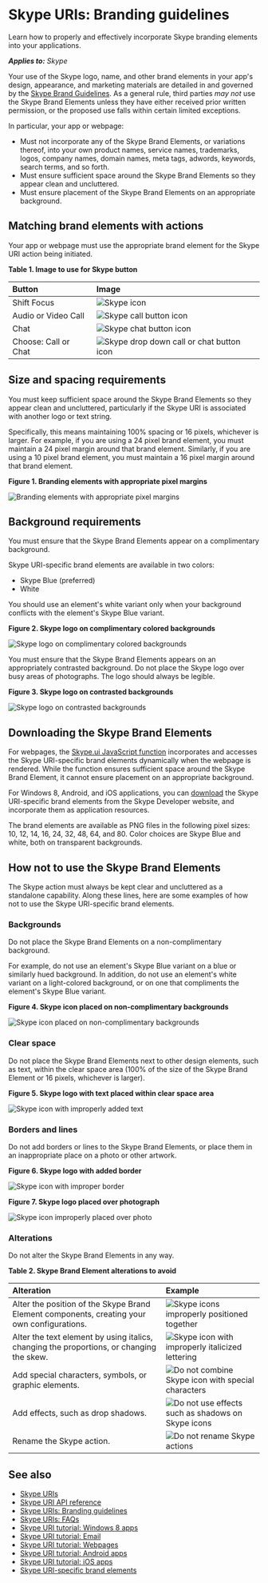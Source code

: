 
# Skype URIs: Branding guidelines

Learn how to properly and effectively incorporate Skype branding elements into your applications.


 _**Applies to:** Skype_

Your use of the Skype logo, name, and other brand elements in your app's design, appearance, and marketing materials are 
detailed in and governed by the [Skype Brand Guidelines](https://www.skype.com/go/brand-guidelines/). As a general rule, 
third parties  _may not_ use the Skype Brand Elements unless they have either received prior written permission, or the 
proposed use falls within certain limited exceptions.

In particular, your app or webpage:

* Must not incorporate any of the Skype Brand Elements, or variations thereof, into your own product names, service names, 
trademarks, logos, company names, domain names, meta tags, adwords, keywords, search terms, and so forth.
* Must ensure sufficient space around the Skype Brand Elements so they appear clean and uncluttered.
* Must ensure placement of the Skype Brand Elements on an appropriate background.


## Matching brand elements with actions

Your app or webpage must use the appropriate brand element for the Skype URI action being initiated.


**Table 1. Image to use for Skype button**


|**Button**|**Image**|
|:-----|:-----|
|Shift Focus|![Skype icon](images/Skypeicon_16px.png)|
|Audio or Video Call|![Skype call button icon](images/callbutton_16px.png)|
|Chat|![Skype chat button icon](images/Skype_chatbutton_16px.png)|
|Choose: Call or Chat|![Skype drop down call or chat button icon](images/Skype_dropdowncallbutton_16px.png)|

## Size and spacing requirements

You must keep sufficient space around the Skype Brand Elements so they appear clean and uncluttered, particularly if the 
Skype URI is associated with another logo or text string.

Specifically, this means maintaining 100% spacing or 16 pixels, whichever is larger. For example, if you are using a 24 
pixel brand element, you must maintain a 24 pixel margin around that brand element. Similarly, if you are using a 10 pixel 
brand element, you must maintain a 16 pixel margin around that brand element.


**Figure 1. Branding elements with appropriate pixel margins**

![Branding elements with appropriate pixel margins](images/86d4ec8b-1db1-43fc-bb37-c71715e6555e.jpg)


## Background requirements

You must ensure that the Skype Brand Elements appear on a complimentary background.

Skype URI-specific brand elements are available in two colors:


* Skype Blue (preferred)
* White

You should use an element's white variant only when your background conflicts with the element's Skype Blue variant.


**Figure 2. Skype logo on complimentary colored backgrounds**

![Skype logo on complimentary colored backgrounds](images/290fc15d-5cfe-478f-a8c0-5136db46bcc7.jpg)

You must ensure that the Skype Brand Elements appears on an appropriately contrasted background. Do not place the Skype 
logo over busy areas of photographs. The logo should always be legible.


**Figure 3. Skype logo on contrasted backgrounds**

![Skype logo on contrasted backgrounds](images/893045ce-14d3-4a3f-b5b7-3805ba000d2b.jpg)


## Downloading the Skype Brand Elements

For webpages, the [Skype.ui JavaScript function](SkypeURItutorial_Webpages.md#skype.ui) incorporates and accesses the Skype 
URI-specific brand elements dynamically when the webpage is rendered. While the function ensures sufficient space 
around the Skype Brand Element, it cannot ensure placement on an appropriate background.

For Windows 8, Android, and iOS applications, you can [download](https://www.microsoft.com/download/details.aspx?id=43127) 
the Skype URI-specific brand elements from the Skype Developer website, and incorporate them as application resources.

The brand elements are available as PNG files in the following pixel sizes: 10, 12, 14, 16, 24, 32, 48, 64, and 80. Color 
choices are Skype Blue and white, both on transparent backgrounds.


## How not to use the Skype Brand Elements

The Skype action must always be kept clear and uncluttered as a standalone capability. Along these lines, here are 
some examples of how not to use the Skype URI-specific brand elements.


### Backgrounds

Do not place the Skype Brand Elements on a non-complimentary background.

For example, do not use an element's Skype Blue variant on a blue or similarly hued background. In addition, do not use 
an element's white variant on a light-colored background, or on one that compliments the element's Skype Blue variant.


**Figure 4. Skype icon placed on non-complimentary backgrounds**

![Skype icon placed on non-complimentary backgrounds](images/5a5bf907-7fd7-460b-8fb5-81bf8e45d0c4.jpg)


### Clear space

Do not place the Skype Brand Elements next to other design elements, such as text, within the clear space area 
(100% of the size of the Skype Brand Element or 16 pixels, whichever is larger).


**Figure 5. Skype logo with text placed within clear space area**

![Skype icon with improperly added text](images/skypeUriBrandingAddedText.png)


### Borders and lines

Do not add borders or lines to the Skype Brand Elements, or place them in an inappropriate place on a photo or other artwork.


**Figure 6. Skype logo with added border**

![Skype icon with improper border](images/skypeUriBrandingBox.png)

**Figure 7. Skype logo placed over photograph**

![Skype icon improperly placed over photo](images/skypeUriBrandingPhoto.png)


### Alterations

Do not alter the Skype Brand Elements in any way.


**Table 2. Skype Brand Element alterations to avoid**


|**Alteration**|**Example**|
|:-----|:-----|
|Alter the position of the Skype Brand Element components, creating your own configurations.|![Skype icons improperly positioned together](images/skypeUriBrandingAlterPos1.png)|
|Alter the text element by using italics, changing the proportions, or changing the skew.|![Skype icon with improperly italicized lettering](images/skypeUriBrandingFont.png)|
|Add special characters, symbols, or graphic elements.|![Do not combine Skype icon with special characters](images/skypeUriBrandingSpecialChars.png)|
|Add effects, such as drop shadows.|![Do not use effects such as shadows on Skype icons](images/skypeUriBrandingEffects.png)|
|Rename the Skype action.|![Do not rename Skype actions](images/skypeUriBrandingName.png)|

## See also


* [Skype URIs](SkypeURIs.md)
* [Skype URI API reference](SkypeURIAPIReference.md)
* [Skype URIs: Branding guidelines](SkypeURIs_BrandingGuidelines.md)
* [Skype URIs: FAQs](SkypeURIs_FAQs.md)
* [Skype URI tutorial: Windows 8 apps](SkypeURITutorial_Windows8Apps.md)
* [Skype URI tutorial: Email](SkypeURITutorial_Email.md)
* [Skype URI tutorial: Webpages](SkypeURItutorial_Webpages.md)
* [Skype URI tutorial: Android apps](SkypeURITutorial_AndroidApps.md)
* [Skype URI tutorial: iOS apps](SkypeURITutorial_iOSApps.md)
* [Skype URI-specific brand elements](https://developer.skype.com/resources/skype-button-assets.zip)

